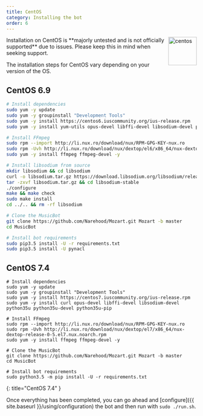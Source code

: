```yaml
---
title: CentOS
category: Installing the bot
order: 6
---
```


<img class="doc-img" src="{{ site.baseurl }}/images/centos.png" alt="centos" style="width: 75px; float: right;"/>
Installation on CentOS is **majorly untested and is not officially supported** due to issues. Please keep this in mind when seeking support.

The installation steps for CentOS vary depending on your version of the OS.

## CentOS 6.9

~~~sh
# Install dependencies
sudo yum -y update
sudo yum -y groupinstall "Development Tools"
sudo yum -y install https://centos6.iuscommunity.org/ius-release.rpm
sudo yum -y install yum-utils opus-devel libffi-devel libsodium-devel python35u python35u-devel python35u-pip

# Install FFmpeg
sudo rpm --import http://li.nux.ro/download/nux/RPM-GPG-KEY-nux.ro
sudo rpm -Uvh http://li.nux.ro/download/nux/dextop/el6/x86_64/nux-dextop-release-0-2.el6.nux.noarch.rpm
sudo yum -y install ffmpeg ffmpeg-devel -y

# Install libsodium from source
mkdir libsodium && cd libsodium
curl -o libsodium.tar.gz https://download.libsodium.org/libsodium/releases/LATEST.tar.gz
tar -zxvf libsodium.tar.gz && cd libsodium-stable
./configure
make && make check
sudo make install
cd ../.. && rm -rf libsodium

# Clone the MusicBot
git clone https://github.com/Narehood/Mozart.git Mozart -b master
cd MusicBot

# Install bot requirements
sudo pip3.5 install -U -r requirements.txt
sudo pip3.5 install -U pynacl
~~~

## CentOS 7.4

~~~
# Install dependencies
sudo yum -y update
sudo yum -y groupinstall "Development Tools"
sudo yum -y install https://centos7.iuscommunity.org/ius-release.rpm
sudo yum -y install curl opus-devel libffi-devel libsodium-devel python35u python35u-devel python35u-pip

# Install FFmpeg
sudo rpm --import http://li.nux.ro/download/nux/RPM-GPG-KEY-nux.ro
sudo rpm -Uvh http://li.nux.ro/download/nux/dextop/el7/x86_64/nux-dextop-release-0-5.el7.nux.noarch.rpm
sudo yum -y install ffmpeg ffmpeg-devel -y

# Clone the MusicBot
git clone https://github.com/Narehood/Mozart.git Mozart -b master
cd MusicBot

# Install bot requirements
sudo python3.5 -m pip install -U -r requirements.txt
~~~
{: title="CentOS 7.4" }

Once everything has been completed, you can go ahead and [configure]({{ site.baseurl }}/using/configuration) the bot and then run with `sudo ./run.sh`.
